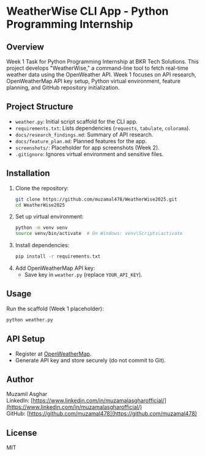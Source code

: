 # WeatherWise CLI App - Python Programming Internship

## Overview
Week 1 Task for Python Programming Internship at BKR Tech Solutions. This project develops "WeatherWise," a command-line tool to fetch real-time weather data using the OpenWeather API. Week 1 focuses on API research, OpenWeatherMap API key setup, Python virtual environment, feature planning, and GitHub repository initialization.

## Project Structure
- `weather.py`: Initial script scaffold for the CLI app.
- `requirements.txt`: Lists dependencies (`requests`, `tabulate`, `colorama`).
- `docs/research_findings.md`: Summary of API research.
- `docs/feature_plan.md`: Planned features for the app.
- `screenshots/`: Placeholder for app screenshots (Week 2).
- `.gitignore`: Ignores virtual environment and sensitive files.

## Installation
1. Clone the repository:
   ```bash
   git clone https://github.com/muzamal478/WeatherWise2025.git
   cd WeatherWise2025
   ```
2. Set up virtual environment:
   ```bash
   python -m venv venv
   source venv/bin/activate  # On Windows: venv\Scripts\activate
   ```
3. Install dependencies:
   ```bash
   pip install -r requirements.txt
   ```
4. Add OpenWeatherMap API key:
   - Save key in `weather.py` (replace `YOUR_API_KEY`).

## Usage
Run the scaffold (Week 1 placeholder):
```bash
python weather.py
```

## API Setup
- Register at [OpenWeatherMap](https://openweathermap.org/api).
- Generate API key and store securely (do not commit to Git).

## Author
Muzamil Asghar  
LinkedIn: [https://www.linkedin.com/in/muzamalasgharofficial/](https://www.linkedin.com/in/muzamalasgharofficial/)  
GitHub: [https://github.com/muzamal478](https://github.com/muzamal478)

## License
MIT